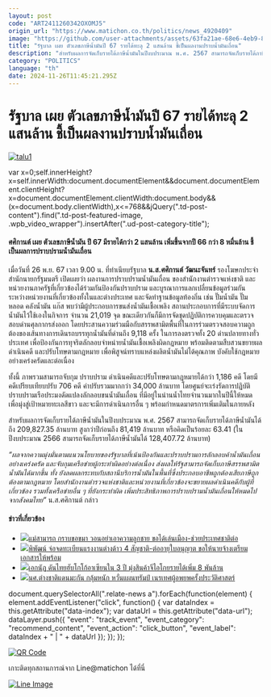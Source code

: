 ```yaml
---
layout: post
code: "ART2411260342OXOMJ5"
origin_url: "https://www.matichon.co.th/politics/news_4920409"
image: "https://github.com/user-attachments/assets/63fa21ae-68e6-4eb9-813e-0e73cbeb3ccf"
title: "รัฐบาล เผย ตัวเลขภาษีน้ำมันปี 67 รายได้ทะลุ 2 แสนล้าน ชี้เป็นผลงานปราบน้ำมันเถื่อน"
description: "สำหรับผลการจัดเก็บรายได้ภาษีน้ำมันในปีงบประมาณ พ.ศ. 2567 สามารถจัดเก็บรายได้ภาษีน้ำมันได้ถึง 209,827.35 ล้านบาท สูงกว่าปีก่อนถึง 81,419 ล้านบาท"
category: "POLITICS"
language: "th"
date: 2024-11-26T11:45:21.295Z
---
```


# รัฐบาล เผย ตัวเลขภาษีน้ำมันปี 67 รายได้ทะลุ 2 แสนล้าน ชี้เป็นผลงานปราบน้ำมันเถื่อน

[![](https://www.matichon.co.th/wp-content/uploads/2024/11/talu1.jpg "talu1")](https://www.matichon.co.th/wp-content/uploads/2024/11/talu1.jpg)

var x=0;self.innerHeight?x=self.innerWidth:document.documentElement&&document.documentElement.clientHeight?x=document.documentElement.clientWidth:document.body&&(x=document.body.clientWidth),x<=768&&jQuery(".td-post-content").find(".td-post-featured-image, .wpb\_video\_wrapper").insertAfter(".ud-post-category-title");

#### **ศศิกานต์ เผย ตัวเลขภาษีน้ำมัน ปี 67 มีรายได้กว่า 2 แสนล้าน เพิ่มขึ้นจากปี 66 กว่า 8 หมื่นล้าน ชี้ เป็นผลการปราบปรามน้ำมันเถื่อน**

เมื่อวันที่ 26 พ.ย. 67 เวลา 9.00 น. ที่ทำเนียบรัฐบาล **น.ส.ศศิกานต์ วัฒนะจันทร์** รองโฆษกประจำสำนักนายกรัฐมนตรี เปิดเผยว่า ผลงานการปราบปรามน้ำมันเถื่อน ของสำนักงานตำรวจแห่งชาติ และหน่วยงานภาครัฐที่เกี่ยวข้องได้ร่วมกันป้องกันปราบปราม และบูรณาการแลกเปลี่ยนข้อมูลร่วมกันระหว่างหน่วยงานที่เกี่ยวข้องทั้งในและต่างประเทศ และจัดทำฐานข้อมูลท้องถิ่น เช่น ปั๊มน้ำมัน ปั๊มหลอด คลังน้ำมัน แก๊ส พบว่ามีผู้ประกอบการขนส่งน้ำมันเชื้อเพลิง สถานประกอบการที่มีระบบจัดการน้ำมันไว้ใช้เองในกิจการ จำนวน 21,019 จุด ขณะเดียวกันก็มีการจัดชุดปฏิบัติการควบคุมและตรวจสอบด่านศุลกากรส่งออก โดยประสานความร่วมมือกับสรรพสามิตพื้นที่ในการร่วมตรวจสอบความถูกต้องของเส้นทางการเดินรถบรรทุกน้ำมันที่ด่านถึง 9,118 ครั้ง ในการลงตรวจทั้ง 20 ด่านปลายทางทั่วประเทศ เพื่อป้องกันการทุจริตลักลอบจำหน่ายน้ำมันเชื้อเพลิงผิดกฎหมาย พร้อมติดตามสืบสวนขยายผล ดำเนินคดี และปรับโทษตามกฎหมาย เพื่อพิสูจน์ทราบแหล่งผลิตน้ำมันไม่ได้คุณภาพ บังคับใช้กฎหมายอย่างเคร่งครัดและต่อเนื่อง

ทั้งนี้ ภาพรวมสามารถจับกุม ปราบปราม ดำเนินคดีและปรับโทษตามกฎหมายได้กว่า 1,186 คดี โดยมีคดีเปรียบเทียบปรับ 706 คดี ค่าปรับรวมมากกว่า 34,000 ล้านบาท โดยศูนย์จะเร่งรัดการปฏิบัติปราบปรามเรือประมงดัดแปลงลักลอบขนน้ำมันเถื่อน ที่มีอยู่ในน่านน้ำไทยจำนวนมากในปีนี้ให้หมด เพื่อมุ่งสู่เป้าหมายทะเลสีขาว และจะมีการดำเนินการอื่น ๆ พร้อมกำหนดมาตรการเพิ่มเติมในภายหลัง

สำหรับผลการจัดเก็บรายได้ภาษีน้ำมันในปีงบประมาณ พ.ศ. 2567 สามารถจัดเก็บรายได้ภาษีน้ำมันได้ถึง 209,827.35 ล้านบาท สูงกว่าปีก่อนถึง 81,419 ล้านบาท หรือคิดเป็นร้อยละ 63.41 (ในปีงบประมาณ 2566 สามารถจัดเก็บรายได้ภาษีน้ำมันได้ 128,407.72 ล้านบาท)

_“ผลจากความมุ่งมั่นตามแนวนโยบายของรัฐบาลที่เน้นป้องกันและปราบปรามการลักลอบค้าน้ำมันเถื่อนอย่างเคร่งครัด และจับกุมเครือข่ายผู้กระทำผิดอย่างต่อเนื่อง ส่งผลให้รัฐสามารถจัดเก็บภาษีสรรพสามิตน้ำมันได้มากขึ้น ทั้ง ยังลดผลกระทบกับสถานีบริการน้ำมันในพื้นที่ซึ่งประกอบอาชีพถูกต้องเสียภาษีถูกต้องตามกฎหมาย โดยสำนักงานตำรวจแห่งชาติและหน่วยงานที่เกี่ยวข้องจะขยายผลดำเนินคดีกับผู้ที่เกี่ยวข้อง รวมทั้งเครือข่ายอื่น ๆ ที่ยังกระทำผิด เพิ่มประสิทธิภาพการปราบปรามน้ำมันเถื่อนให้หมดไปจากสังคมไทย”_ น.ส.ศศิกานต์ กล่าว

#### ข่าวที่เกี่ยวข้อง

*   [![](https://www.matichon.co.th/wp-content/uploads/2024/11/gdff8-wed.jpg)แม่สามารถ กราบขอขมา วอนอย่าเอาความลูกชาย ขอได้เล่นเมือง-ช่วยประเทศชาติต่อ](https://www.matichon.co.th/local/news_4921631)
*   [![](https://www.matichon.co.th/wp-content/uploads/2024/11/d25.jpg)พิพัฒน์ จ่อจดทะเบียนแรงงานต่างด้าว 4 สัญชาติ-ต่ออายุใบอนุญาต ขอให้นายจ้างเตรียมเอกสารให้พร้อม](https://www.matichon.co.th/local/quality-life/news_4921623)
*   [![](https://www.matichon.co.th/wp-content/uploads/2024/11/เอกนัฏ-โกโก้-ปก.jpg)เอกนัฏ ดันไทยฮับโกโก้อาเซียนใน 3 ปี มุ่งสินค้าจีไอโกยรายได้เพิ่ม 8 พันล้าน](https://www.matichon.co.th/economy/news_4921609)
*   [![](https://www.matichon.co.th/wp-content/uploads/2024/11/2024-11-02T100255Z_9621714_RC2IOAAPT0UF_RTRMADP_3_USA-ELECTION-HBCUS-HOMECOMING.jpg)นศ.ต่างชาติแดนมะกัน กลุ้มหนัก หวั่นแผนทรัมป์ เนรเทศผู้อพยพครั้งประวัติศาสตร์](https://www.matichon.co.th/foreign/news_4921611)

document.querySelectorAll(".relate-news a").forEach(function(element) { element.addEventListener("click", function() { var dataIndex = this.getAttribute("data-index"); var dataUrl = this.getAttribute("data-url"); dataLayer.push({ "event": "track\_event", "event\_category": "recommend\_content", "event\_action": "click\_button", "event\_label": dataIndex + " | " + dataUrl }); }); });

[![QR Code](https://www.matichon.co.th/wp-content/uploads/2023/07/wob1371z.jpg)](https://lin.ee/ht0nDxX)

เกาะติดทุกสถานการณ์จาก Line@matichon ได้ที่นี่

[![Line Image](https://www.matichon.co.th/wp-content/uploads/2023/07/th.png)](https://lin.ee/ht0nDxX)
